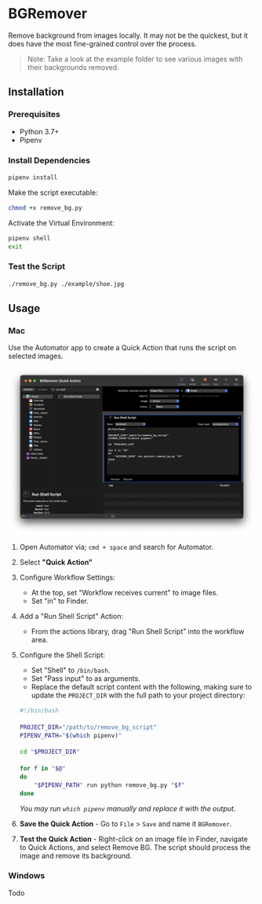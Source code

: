 # BGRemover 

Remove background from images locally. It may not be the quickest, but it does have the most fine-grained control over the process.

> Note: Take a look at the example folder to see various images with their backgrounds removed.

## Installation

### Prerequisites

- Python 3.7+
- Pipenv

### Install Dependencies

```bash
pipenv install
```

Make the script executable:

```bash 
chmod +x remove_bg.py
```

Activate the Virtual Environment:

```bash
pipenv shell
exit
```

### Test the Script

```bash
./remove_bg.py ./example/shoe.jpg
```

## Usage 

### Mac

Use the Automator app to create a Quick Action that runs the script on selected images.

![automator.png](automator.png)

1. Open Automator via; `cmd + space` and search for Automator.
2. Select **"Quick Action"**
3. Configure Workflow Settings:
   - At the top, set "Workflow receives current" to image files.
   - Set "in" to Finder.
4. Add a "Run Shell Script" Action:
   - From the actions library, drag "Run Shell Script" into the workflow area.
5. Configure the Shell Script:
   - Set "Shell" to `/bin/bash`.
   - Set "Pass input" to as arguments.
   - Replace the default script content with the following, making sure to update the `PROJECT_DIR` with the full path to your project directory:
    ```bash
   #!/bin/bash

    PROJECT_DIR="/path/to/remove_bg_script"
    PIPENV_PATH="$(which pipenv)"
    
    cd "$PROJECT_DIR"
    
    for f in "$@"
    do
        "$PIPENV_PATH" run python remove_bg.py "$f"
    done
    ```
   _You may run `which pipenv` manually and replace it with the output._

6. **Save the Quick Action** - Go to `File` > `Save` and name it `BGRemover`.
7. **Test the Quick Action** - Right-click on an image file in Finder, navigate to Quick Actions, and select Remove BG. The script should process the image and remove its background.

### Windows

Todo